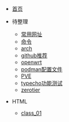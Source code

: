 * [首页](/)
* 待整理
    * [常用网址](/待整理/常用网址.md)
    * [命令](/待整理/命令.md)
    * [arch](/待整理/arch.md)
    * [github推荐](/待整理/github推荐.md)
    * [openwrt](/待整理/openwrt.md)
    * [podman配置文件](/待整理/podman配置文件.md)
    * [PVE](/待整理/PVE.md)
    * [typecho功能测试](/待整理/typecho功能测试.md)
    * [zerotier](/待整理/zerotier.md)

* HTML
    * [class_01](/HTML/class_01.md)
